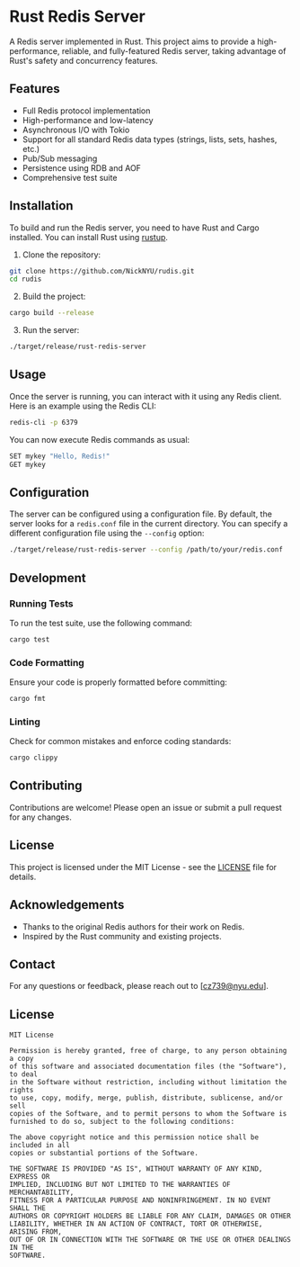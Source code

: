 
# Rust Redis Server

A Redis server implemented in Rust. This project aims to provide a high-performance, reliable, and fully-featured Redis server, taking advantage of Rust's safety and concurrency features.

## Features

- Full Redis protocol implementation
- High-performance and low-latency
- Asynchronous I/O with Tokio
- Support for all standard Redis data types (strings, lists, sets, hashes, etc.)
- Pub/Sub messaging
- Persistence using RDB and AOF
- Comprehensive test suite

## Installation

To build and run the Redis server, you need to have Rust and Cargo installed. You can install Rust using [rustup](https://rustup.rs/).

1. Clone the repository:
```sh
git clone https://github.com/NickNYU/rudis.git
cd rudis
```

2. Build the project:
```sh
cargo build --release
```

3. Run the server:
```sh
./target/release/rust-redis-server
```

## Usage

Once the server is running, you can interact with it using any Redis client. Here is an example using the Redis CLI:

```sh
redis-cli -p 6379
```

You can now execute Redis commands as usual:

```sh
SET mykey "Hello, Redis!"
GET mykey
```

## Configuration

The server can be configured using a configuration file. By default, the server looks for a `redis.conf` file in the current directory. You can specify a different configuration file using the `--config` option:

```sh
./target/release/rust-redis-server --config /path/to/your/redis.conf
```

## Development

### Running Tests

To run the test suite, use the following command:

```sh
cargo test
```

### Code Formatting

Ensure your code is properly formatted before committing:

```sh
cargo fmt
```

### Linting

Check for common mistakes and enforce coding standards:

```sh
cargo clippy
```

## Contributing

Contributions are welcome! Please open an issue or submit a pull request for any changes.

## License

This project is licensed under the MIT License - see the [LICENSE](LICENSE) file for details.

## Acknowledgements

- Thanks to the original Redis authors for their work on Redis.
- Inspired by the Rust community and existing projects.

## Contact

For any questions or feedback, please reach out to [cz739@nyu.edu].

## License

```plaintext
MIT License

Permission is hereby granted, free of charge, to any person obtaining a copy
of this software and associated documentation files (the "Software"), to deal
in the Software without restriction, including without limitation the rights
to use, copy, modify, merge, publish, distribute, sublicense, and/or sell
copies of the Software, and to permit persons to whom the Software is
furnished to do so, subject to the following conditions:

The above copyright notice and this permission notice shall be included in all
copies or substantial portions of the Software.

THE SOFTWARE IS PROVIDED "AS IS", WITHOUT WARRANTY OF ANY KIND, EXPRESS OR
IMPLIED, INCLUDING BUT NOT LIMITED TO THE WARRANTIES OF MERCHANTABILITY,
FITNESS FOR A PARTICULAR PURPOSE AND NONINFRINGEMENT. IN NO EVENT SHALL THE
AUTHORS OR COPYRIGHT HOLDERS BE LIABLE FOR ANY CLAIM, DAMAGES OR OTHER
LIABILITY, WHETHER IN AN ACTION OF CONTRACT, TORT OR OTHERWISE, ARISING FROM,
OUT OF OR IN CONNECTION WITH THE SOFTWARE OR THE USE OR OTHER DEALINGS IN THE
SOFTWARE.
```

